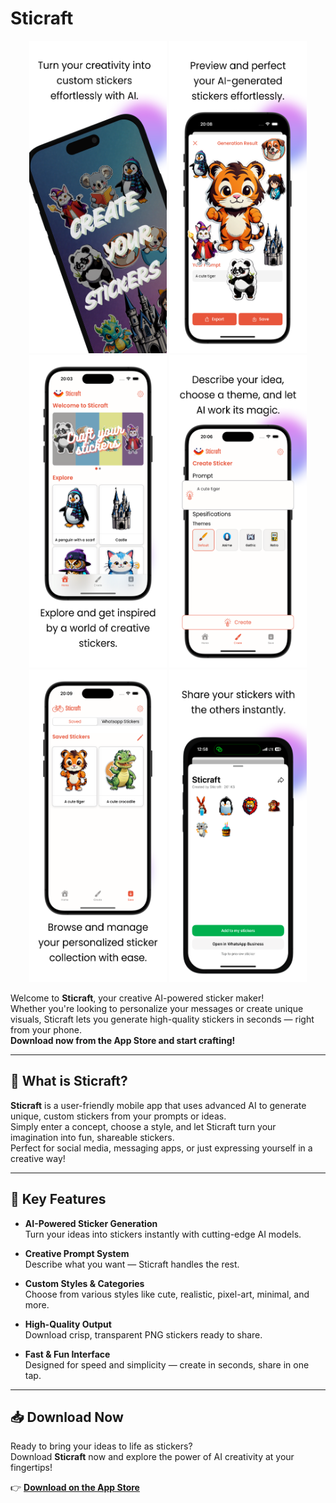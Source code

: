# Sticraft

<div align="center">
  <img src="Sticraft-AppStore/sti1.png" width="220" height="500"> <img src="Sticraft-AppStore/sti2.png" width="220" height="500"> <img src="Sticraft-AppStore/sti3.png" width="220" height="500">
  <img src="Sticraft-AppStore/sti4.png" width="220" height="500"> <img src="Sticraft-AppStore/sti5.png" width="220" height="500"> <img src="Sticraft-AppStore/sti6.png" width="220" height="500">
</div>

Welcome to **Sticraft**, your creative AI-powered sticker maker!  
Whether you're looking to personalize your messages or create unique visuals, Sticraft lets you generate high-quality stickers in seconds — right from your phone.  
**Download now from the App Store and start crafting!**

---

## 🎨 What is Sticraft?

**Sticraft** is a user-friendly mobile app that uses advanced AI to generate unique, custom stickers from your prompts or ideas.  
Simply enter a concept, choose a style, and let Sticraft turn your imagination into fun, shareable stickers.  
Perfect for social media, messaging apps, or just expressing yourself in a creative way!

---

## 🔑 Key Features

- **AI-Powered Sticker Generation**  
  Turn your ideas into stickers instantly with cutting-edge AI models.

- **Creative Prompt System**  
  Describe what you want — Sticraft handles the rest.

- **Custom Styles & Categories**  
  Choose from various styles like cute, realistic, pixel-art, minimal, and more.

- **High-Quality Output**  
  Download crisp, transparent PNG stickers ready to share.

- **Fast & Fun Interface**  
  Designed for speed and simplicity — create in seconds, share in one tap.

---

## 📥 Download Now

Ready to bring your ideas to life as stickers?  
Download **Sticraft** now and explore the power of AI creativity at your fingertips!

👉 [**Download on the App Store**](https://apps.apple.com/tr/app/sticraft-ai-stickers-whatsapp/id6581489483)
